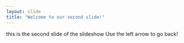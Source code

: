 ```yaml
---
layout: slide
title: "Welcome to our second slide!"
---
```

this is the second slide of the slideshow
Use the left arrow to go back!
